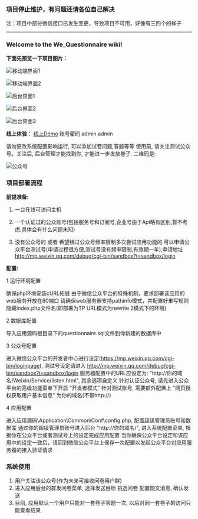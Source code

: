 ### 项目停止维护，有问题还请各位自己解决
注：项目中部分微信接口已发生变更，导致项目不可用，好像有三四个的样子

---

### Welcome to the We_Questionnaire wiki!

**下面先预览一下项目图片：**

![移动端界面1](http://git.oschina.net/uploads/images/2015/0727/011700_aecb2af3_467065.jpeg "在这里输入图片标题")

![移动端界面2](http://git.oschina.net/uploads/images/2015/0727/011716_48f6b89a_467065.jpeg "在这里输入图片标题")

![后台界面1](http://git.oschina.net/uploads/images/2015/0727/011725_6a30f5a5_467065.jpeg "在这里输入图片标题")

![后台界面2](http://git.oschina.net/uploads/images/2015/0727/011734_4ba5e60e_467065.jpeg "在这里输入图片标题")

![后台界面3](http://git.oschina.net/uploads/images/2015/0727/011743_74d4341a_467065.jpeg "在这里输入图片标题")



**线上体验：**
[线上Demo](http://http://questionnaire.laorenwangshi.com)  账号密码 admin admin

请勿更改系统配置影响运行, 可以添加试卷问题,答题等等
使用前, 请关注测试公众号。关注后, 后台管理才能找到你, 才能进一步发放卷子.
二维码是:

![公众号](http://git.oschina.net/uploads/images/2015/0727/012135_9a10c999_467065.jpeg "在这里输入图片标题")



### 项目部署流程
**前提准备:**

1. 一台在线可访问主机

2. 一个认证过的公众账号(包括服务号和订阅号,企业号由于Api略有区别,暂不考虑,具体会有什么问题未知)

3. 没有公众号的 或者 希望绕过公众号频率限制多次尝试应用功能的 可以申请公众平台测试号(申请过程很方便,测试号没有频率限制,有效期一年),申请地址 http://mp.weixin.qq.com/debug/cgi-bin/sandbox?t=sandbox/login



**配置:**

1 运行环境配置

确保php环境安装cURL拓展
由于微信公众平台的特殊机制，要求部署该应用的web服务开放在80端口
请确保web服务器支持pathinfo模式，并配置好重写规则隐藏index.php文件名(即部署为TP URL模式为rewrite 2模式下的环境)

2 数据库配置

导入应用源码根目录下的questionnaire.sql文件到你新建的数据库中

3 公众号配置

进入微信公众平台的开发者中心进行设定(https://mp.weixin.qq.com/cgi-bin/loginpage), 测试号设定请进入
http://mp.weixin.qq.com/debug/cgi-bin/sandbox?t=sandbox/login
服务器配置中的URL应设定为: "http://你的域名/Weixin/Service/listen.html", 其余选项自定义
针对认证公众号, 请先进入公众平台的高级功能菜单下开启 “开发者模式”
针对测试账号, 需要额外配置上 "网页授权获取用户基本信息" 为你的域名(不带http://)

4 应用配置

进入应用源码\Application\Common\Conf\config.php, 配置超级管理员账号和数据库
通过你的超级管理员账号进入后台 "http://你的域名/", 进入系统配置菜单, 根据你在公众平台或者测试号上的设定完成应用配置
当你确保公众平台设定和该应用中的设定一致后，请回到微信公众平台上保存一次配置以发起公众平台对应用服务器的接入验证请求


### 系统使用
1. 用户关注该公众号(作为未来可接收问卷用户群)
2. 进入应用后台的群发问卷菜单, 选择发送目标 挑选问卷 配置图文消息, 确认发送
3. 目前, 应用默认一个用户只能对一套卷子答题一次, 以后对同一套卷子的访问只能查看结果
